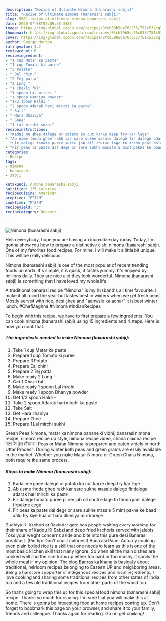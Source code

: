 ```yaml
---
description: "Recipe of Ultimate Nimona (banarashi sabji)"
title: "Recipe of Ultimate Nimona (banarashi sabji)"
slug: 5661-recipe-of-ultimate-nimona-banarashi-sabji
date: 2020-07-08T07:09:55.592Z
image: https://img-global.cpcdn.com/recipes/8fcb59b5da76c035/751x532cq70/nimona-banarashi-sabji-recipe-main-photo.jpg
thumbnail: https://img-global.cpcdn.com/recipes/8fcb59b5da76c035/751x532cq70/nimona-banarashi-sabji-recipe-main-photo.jpg
cover: https://img-global.cpcdn.com/recipes/8fcb59b5da76c035/751x532cq70/nimona-banarashi-sabji-recipe-main-photo.jpg
author: George Morton
ratingvalue: 3.2
reviewcount: 6
recipeingredient:
- "1 cup Matar ka paste"
- "1 cup Tomato ki puree"
- "3 Potato"
- " Dal chini"
- "2 Tej patta"
- "2 Long "
- "1 Chakli ful"
- "1 spoon Lal mirchi "
- "1 spoon Dhaniya powder"
- "1/2 spoon Haldi "
- "2 spoon Adarak hari mirchi ka paste"
- " Salt"
- " Hara dhaniya"
- " Ghee"
- "1 Lal mirchi sukhi"
recipeinstructions:
- "Kadai me ghee dalege or potato ko cut karke deep fry kar lege"
- "Ab usme thoda ghee rakh kar sare sukhe masale dalege fir dalege adarak hari mirchi ka paste"
- "Fir dalege tomato puree puree jab oil chutne lage to thoda pani dalege firpakne dege"
- "Fir peas ka paste dal dege or sare sukhe masale 5 mint pakne ke baad aalu fry kiye hua or hara dhaniya mix karege"
categories:
- Recipe
tags:
- nimona
- banarashi
- sabji

katakunci: nimona banarashi sabji 
nutrition: 275 calories
recipecuisine: American
preptime: "PT32M"
cooktime: "PT34M"
recipeyield: "3"
recipecategory: Dessert

---
```



![Nimona (banarashi sabji)](https://img-global.cpcdn.com/recipes/8fcb59b5da76c035/751x532cq70/nimona-banarashi-sabji-recipe-main-photo.jpg)

Hello everybody, hope you are having an incredible day today. Today, I'm gonna show you how to prepare a distinctive dish, nimona (banarashi sabji). One of my favorites food recipes. For mine, I will make it a little bit unique. This will be really delicious.

Nimona (banarashi sabji) is one of the most popular of recent trending foods on earth. It's simple, it is quick, it tastes yummy. It's enjoyed by millions daily. They are nice and they look wonderful. Nimona (banarashi sabji) is something that I have loved my whole life.

A traditional banarasi recipe &#34;Nimona&#34; is my husband&#39;s all time favourite. I make it all round the year but tastes best in winters when we get fresh peas. Mostly served with rice, desi ghee and &#34;aanwale ka achar&#34; it is best winter lunch. #ChefMeghna #Nimona #IndianRecipes.


To begin with this recipe, we have to first prepare a few ingredients. You can cook nimona (banarashi sabji) using 15 ingredients and 4 steps. Here is how you cook that.

<!--inarticleads1-->

##### The ingredients needed to make Nimona (banarashi sabji):

1. Take 1 cup Matar ka paste
1. Prepare 1 cup Tomato ki puree
1. Prepare 3 Potato
1. Prepare  Dal chini
1. Prepare 2 Tej patta
1. Make ready 2 Long -
1. Get 1 Chakli ful-
1. Make ready 1 spoon Lal mirchi -
1. Make ready 1 spoon Dhaniya powder
1. Get 1/2 spoon Haldi -
1. Take 2 spoon Adarak hari mirchi ka paste
1. Take  Salt
1. Get  Hara dhaniya
1. Prepare  Ghee
1. Prepare 1 Lal mirchi sukhi


Grean Peas Nimona, matar ka nimona banane ki vidhi, banarasi nimona recipe, nimona recipe up style, nimona recipe video, chana nimona recipe मटर के इस मौसम म. Peas or Matar Nimona is prepared and eaten widely in north Uttar Pradesh. During winter both peas and green grams are easily available in the market. Whether you make Matar Nimona or Green Chana Nimona, both require the same process. 

<!--inarticleads2-->

##### Steps to make Nimona (banarashi sabji):

1. Kadai me ghee dalege or potato ko cut karke deep fry kar lege
1. Ab usme thoda ghee rakh kar sare sukhe masale dalege fir dalege adarak hari mirchi ka paste
1. Fir dalege tomato puree puree jab oil chutne lage to thoda pani dalege firpakne dege
1. Fir peas ka paste dal dege or sare sukhe masale 5 mint pakne ke baad aalu fry kiye hua or hara dhaniya mix karege


Budhiya Ki Kachori at Ravinder gate has people waiting every morning for their share of Kaddu Ki Sabzi and deep fried kachoris served with jalebis. Toss your weight concerns aside and bite into this pure desi Banarasi breakfast. (Pro tip: Don&#39;t count calories!) Banarasi Paan: Actually cooking even plain boiled rice is a skill that one needs to learn as this is one of the most basic kitchen skill that many ignore. So when all the main dishes are cooked well and the rice turns up either too hard or too mushy, it spoils the whole meal in my opinion. The blog Banras ka khana is basically about traditional, heirloom recipes belonging to Eastern UP and neighboring areas. Being a hardcore supporter of indigenous recipes and local ingredients, I love cooking and sharing some traditional recipes from other states of India too and a few old traditional recipes from other parts of the world too. 

So that's going to wrap this up for this special food nimona (banarashi sabji) recipe. Thanks so much for reading. I'm sure that you will make this at home. There is gonna be interesting food at home recipes coming up. Don't forget to bookmark this page on your browser, and share it to your family, friends and colleague. Thanks again for reading. Go on get cooking!
